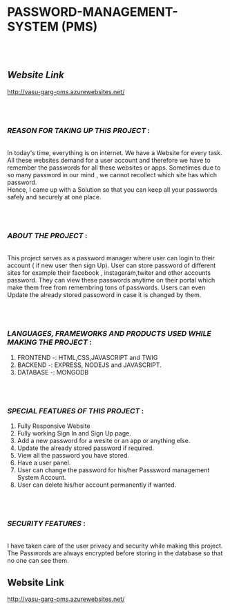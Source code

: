 # PASSWORD-MANAGEMENT-SYSTEM (PMS)
<br /><br />

## *Website Link*
http://vasu-garg-pms.azurewebsites.net/

<br /><br />
### *REASON FOR TAKING UP THIS PROJECT* :
<br />
In today's time, everything is on internet. We have a Website for every task. All these websites demand for a user account and therefore we have to remember the passwords for
all these websites or apps. Sometimes due to so many password in our mind , we cannot recollect which site has which password.
<br />
Hence, I came up with a Solution so that you can keep all your passwords safely and securely at one place.

<br /><br />
### *ABOUT THE PROJECT*  : 
<br />
This project serves as a password manager where user can login to their account ( if new user then sign Up). User can store password of different sites for example their facebook , instagaram,twiter
and other accounts password. They can view these passwords anytime on their portal which make them free from remembring tons of passwords.
Users can even Update the already stored passoword in case it is changed by them.

<br /><br />
### *LANGUAGES, FRAMEWORKS AND PRODUCTS USED WHILE MAKING THE PROJECT* :

1. FRONTEND   -: HTML,CSS,JAVASCRIPT and TWIG
2. BACKEND    -: EXPRESS, NODEJS and JAVASCRIPT.
3. DATABASE   -: MONGODB



<br /><br />
### *SPECIAL FEATURES OF THIS PROJECT* :
1. Fully Responsive Website
2. Fully working Sign In and Sign Up page.
3. Add a new password for a wesite or an app or anything else.
4. Update the already stored password if required.
5. View all the password you have stored.
6. Have a user panel.
7. User can change the password for his/her Passsword management System Account.
8. User can delete his/her account permanently if wanted.


<br /><br />
### *SECURITY FEATURES* :
<br />
I have taken care of the user privacy and security while making this project. The Passwords are always encrypted before storing in the database so that no one can see them.

## Website Link
http://vasu-garg-pms.azurewebsites.net/
